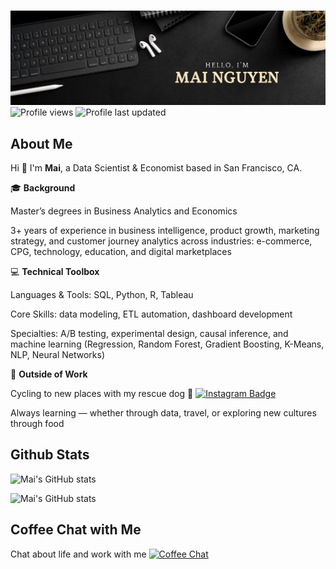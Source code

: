 # 
![Mai's GitHub Banner](./assets/banner.png)
![Profile views](https://komarev.com/ghpvc/?username=your-github-xmainguyen&color=green)
![Profile last updated](https://img.shields.io/github/last-commit/xmainguyen/xmainguyen/main?label=Last%20updated&style=flat)
</div>


## About Me
Hi 👋 I'm **Mai**, a Data Scientist & Economist based in San Francisco, CA.

🎓 **Background**

Master’s degrees in Business Analytics and Economics

3+ years of experience in business intelligence, product growth, marketing strategy, and customer journey analytics across industries: e-commerce, CPG, technology, education, and digital marketplaces

💻 **Technical Toolbox**

Languages & Tools: SQL, Python, R, Tableau

Core Skills: data modeling, ETL automation, dashboard development

Specialties: A/B testing, experimental design, causal inference, and machine learning (Regression, Random Forest, Gradient Boosting, K-Means, NLP, Neural Networks)

🚴 **Outside of Work**

Cycling to new places with my rescue dog 🐶  [![Instagram Badge](https://img.shields.io/badge/-@dobby.onthego-DD2A7B?logo=instagram&logoColor=white&style=flat)](https://www.instagram.com/dobby.onthego)

Always learning — whether through data, travel, or exploring new cultures through food

## Github Stats
![Mai's GitHub stats](https://github-readme-stats.vercel.app/api?username=xmainguyen&show_icons=true)

![Mai's GitHub stats](https://github-readme-stats.vercel.app/api/top-langs/?username=xmainguyen&layout=compact)

## Coffee Chat with Me
Chat about life and work with me  [![Coffee Chat](https://img.shields.io/badge/Coffee%20Chat-☕-brown?style=flat&logo=googlecalendar&logoColor=white)](https://calendar.app.google/8XBUEKdCZgpz1XqE8)

